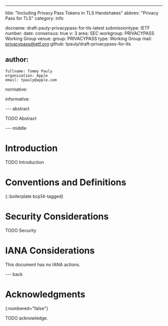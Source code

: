 ---
title: "Including Privacy Pass Tokens in TLS Handshakes"
abbrev: "Privacy Pass for TLS"
category: info

docname: draft-pauly-privacypass-for-tls-latest
submissiontype: IETF
number:
date:
consensus: true
v: 3
area: SEC
workgroup: PRIVACYPASS Working Group
venue:
  group: PRIVACYPASS
  type: Working Group
  mail: privacypass@ietf.org
  github: tpauly/draft-privacypass-for-tls

author:
 -
    fullname: Tommy Pauly
    organization: Apple
    email: tpauly@apple.com

normative:

informative:


--- abstract

TODO Abstract


--- middle

# Introduction

TODO Introduction


# Conventions and Definitions

{::boilerplate bcp14-tagged}


# Security Considerations

TODO Security


# IANA Considerations

This document has no IANA actions.


--- back

# Acknowledgments
{:numbered="false"}

TODO acknowledge.

